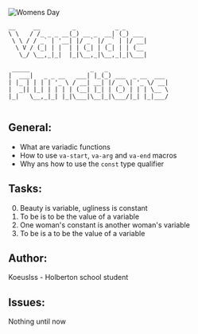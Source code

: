 ![Womens Day](https://intranet.hbtn.io/assets/checker_whm_pre_cora_coralina-68647f8f6e33159b68aac5d0bd52a6d4f832b7dc3675cbe2e4095ec206e48eea.png)
```
__     __         _           _ _      
\ \   / /_ _ _ __(_) __ _  __| (_) ___ 
 \ \ / / _` | '__| |/ _` |/ _` | |/ __|
  \ V / (_| | |  | | (_| | (_| | | (__ 
   \_/ \__,_|_|  |_|\__,_|\__,_|_|\___|
                                       
 _____                 _   _                 
|  ___|   _ _ __   ___| |_(_) ___  _ __  ___ 
| |_ | | | | '_ \ / __| __| |/ _ \| '_ \/ __|
|  _|| |_| | | | | (__| |_| | (_) | | | \__ \
|_|   \__,_|_| |_|\___|\__|_|\___/|_| |_|___/
                                             

```
## General:
* What are variadic functions
* How to use `va-start`, `va-arg` and `va-end` macros
* Why ans how to use the `const` type qualifier

## Tasks:
0. Beauty is variable, ugliness is constant
1. To be is to be the value of a variable
2. One woman's constant is another woman's variable
3. To be is a to be the value of a variable

## Author: 
KoeusIss - Holberton school student

## Issues:
Nothing until now

